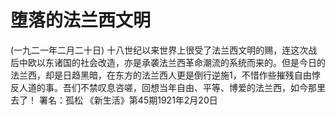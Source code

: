 # 堕落的法兰西文明
(一九二一年二月二十日)
十八世纪以来世界上很受了法兰西文明的赐，连这次战后中欧以东诸国的社会改造，亦是承袭法兰西革命潮流的系统而来的。但是今日的法兰西，却是日趋黑暗，在东方的法兰西人更是倒行逆施1，不惜作些摧残自由悖反人道的事。吾们不禁叹息咨嗟，回想当年自由、平等、博爱的法兰西，如今那里去了！
署名：孤松
《新生活》第45期1921年2月20日
